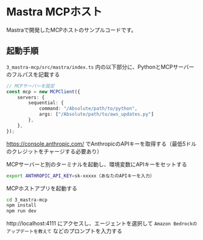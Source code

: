 # Mastra MCPホスト

Mastraで開発したMCPホストのサンプルコードです。

## 起動手順

`3_mastra-mcp/src/mastra/index.ts` 内の以下部分に、PythonとMCPサーバーのフルパスを記載する

```ts
// MCPサーバーを設定
const mcp = new MCPClient({
    servers: {
        sequential: {
            command: "/Absolute/path/to/python",
            args: ["/Absolute/path/to/aws_updates.py"]
        },
    },
});
```

https://console.anthropic.com/ でAnthropicのAPIキーを取得する（最低5ドルのクレジットをチャージする必要あり）

MCPサーバーと別のターミナルを起動し、環境変数にAPIキーをセットする

```sh
export ANTHROPIC_API_KEY=sk-xxxxx（あなたのAPIキーを入力）
```

MCPホストアプリを起動する

```sh
cd 3_mastra-mcp
npm install
npm run dev
```

http://localhost:4111 にアクセスし、エージェントを選択して `Amazon Bedrockのアップデートを教えて` などのプロンプトを入力する